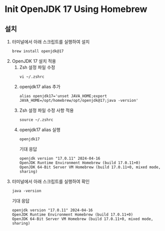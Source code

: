 # Init OpenJDK 17 Using Homebrew

## 설치

1. 터미널에서 아래 스크립트를 실행하여 설치
   ```
   brew install openjdk@17
   ```
2. OpenJDK 17 설치 적용
   1. Zsh 설정 파일 수정
      ```
      vi ~/.zshrc
      ```
   2. openjdk17 alias 추가
      ```
      alias openjdk17='unset JAVA_HOME;export JAVA_HOME=/opt/homebrew/opt/openjdk@17;java -version'
      ```
   3. Zsh 설정 파일 수정 사항 적용
      ```
      source ~/.zshrc
      ```
   4. openjdk17 alias 실행
      ```
      openjdk17
      ```
      기대 응답
      ```
      openjdk version "17.0.11" 2024-04-16
      OpenJDK Runtime Environment Homebrew (build 17.0.11+0)
      OpenJDK 64-Bit Server VM Homebrew (build 17.0.11+0, mixed mode, sharing)
      ```
3. 터미널에서 아래 스크립트를 실행하여 확인
   ```
   java -version
   ```
   기대 응답
   ```
   openjdk version "17.0.11" 2024-04-16
   OpenJDK Runtime Environment Homebrew (build 17.0.11+0)
   OpenJDK 64-Bit Server VM Homebrew (build 17.0.11+0, mixed mode, sharing)
   ```